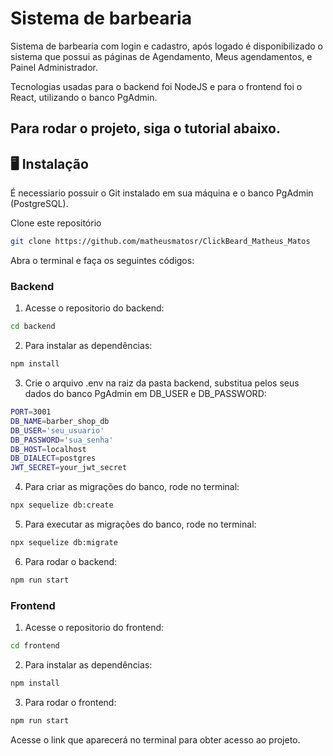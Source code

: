 # Sistema de barbearia

Sistema de barbearia com login e cadastro, após logado é disponibilizado o sistema que possui as páginas de Agendamento, Meus agendamentos, e Painel Administrador.

Tecnologias usadas para o backend foi NodeJS e para o frontend foi o React, utilizando o banco PgAdmin.

## Para rodar o projeto, siga o tutorial abaixo.

## 🖥️ Instalação

É necessiario possuir o Git instalado em sua máquina e o banco PgAdmin (PostgreSQL).

Clone este repositório
```bash
git clone https://github.com/matheusmatosr/ClickBeard_Matheus_Matos
```

Abra o terminal e faça os seguintes códigos:

### Backend
1. Acesse o repositorio do backend:

```bash
cd backend
```

2. Para instalar as dependências:
```bash
npm install
```

3. Crie o arquivo .env na raiz da pasta backend, substitua pelos seus dados do banco PgAdmin em DB_USER e DB_PASSWORD:
```bash
PORT=3001
DB_NAME=barber_shop_db
DB_USER='seu_usuario'
DB_PASSWORD='sua_senha'
DB_HOST=localhost
DB_DIALECT=postgres
JWT_SECRET=your_jwt_secret
```

4. Para criar as migrações do banco, rode no terminal:

```bash
npx sequelize db:create
``` 

5. Para executar as migrações do banco, rode no terminal:

```bash
npx sequelize db:migrate
``` 

6. Para rodar o backend:

```bash
npm run start
```

### Frontend
1. Acesse o repositorio do frontend:

```bash
cd frontend
```

2. Para instalar as dependências:
```bash
npm install
```

3. Para rodar o frontend:

```bash
npm run start
```

Acesse o link que aparecerá no terminal para obter acesso ao projeto.
